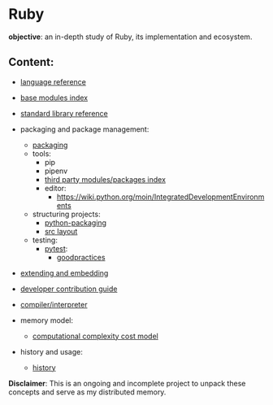 # Ruby

**objective**: an in-depth study of Ruby, its implementation and ecosystem.

## Content:
- [language reference]()
- [base modules index]()
- [standard library reference]()
- packaging and package management:
  - [packaging]()
  - tools:
    - pip
    - pipenv
    - [third party modules/packages index]()
    - editor:
      - https://wiki.python.org/moin/IntegratedDevelopmentEnvironments
  - structuring projects:
    - [python-packaging]()
    - [src layout]()
  - testing:
    - [pytest]():
      - [goodpractices]()

- [extending and embedding]()
- [developer contribution guide]()
- [compiler/interpreter]()
- memory model:
  - [computational complexity cost model]()
- history and usage:
  - [history]()

**Disclaimer**: This is an ongoing and incomplete project to unpack these concepts and serve as my distributed memory.
